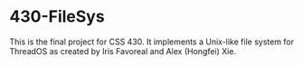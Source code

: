 # 430-FileSys
This is the final project for CSS 430. It implements a Unix-like file system for ThreadOS as created by Iris Favoreal and Alex (Hongfei) Xie.
